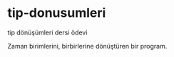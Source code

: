 # tip-donusumleri
tip dönüşümleri dersi ödevi

Zaman birimlerini, birbirlerine dönüştüren bir program.
